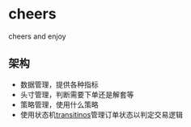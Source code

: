 # cheers
cheers and enjoy

## 架构

- 数据管理，提供各种指标
- 头寸管理，判断需要下单还是解套等
- 策略管理，使用什么策略
- 使用状态机[transitinos](https://github.com/pytransitions/transitions)管理订单状态以判定交易逻辑